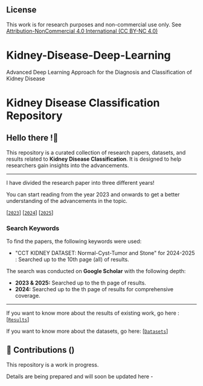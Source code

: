 ## License

This work is for research purposes and non-commercial use only. See [Attribution-NonCommercial 4.0 International (CC BY-NC 4.0)](https://creativecommons.org/licenses/by-nc/4.0/)

# Kidney-Disease-Deep-Learning
Advanced Deep Learning Approach for the Diagnosis and Classification of Kidney Disease





# Kidney Disease Classification Repository



## Hello there !👋 
This repository is a curated collection of research papers, datasets, and results related to **Kidney Disease Classification**. It is designed to help researchers gain insights into the advancements.

---

I have divided the research paper into three different years!

You can start reading from the year 2023 and onwards to get a better understanding of the advancements in the topic.

[[`2023`](https://github.com/ashrafulwork/)] 
[[`2024`](https://github.com/ashrafulwork/)] 
[[`2025`](https://github.com/ashrafulwork/)] 

### Search Keywords
To find the papers, the following keywords were used:  
- "CCT KIDNEY DATASET: Normal-Cyst-Tumor and Stone"  for 2024-2025 : Searched up to the 10th page (all) of results.

The search was conducted on **Google Scholar** with the following depth:
- **2023 & 2025:** Searched up to the th page of results.
- **2024:** Searched up to the th page of results for comprehensive coverage.

---

If you want to know more about the results of existing work, go here : [[`Results`](https://github.com/ashrafulwork)] 

If you want to know more about the datasets, go here: [[`Datasets`](https://github.com/ashrafulwork/)] 

## 🤝 Contributions ()
This repository is a work in progress. 






Details are being prepared and will soon be updated here - 


